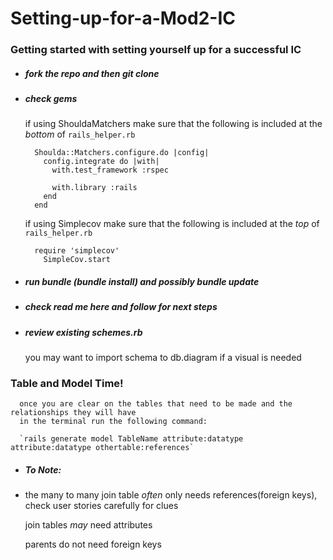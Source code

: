 # Setting-up-for-a-Mod2-IC

### Getting started with setting yourself up for a successful IC
  - ##### fork the repo and then git clone
  - ##### check gems
      if using ShouldaMatchers make sure that the following is included at the *bottom* of `rails_helper.rb`
        
          Shoulda::Matchers.configure.do |config|
            config.integrate do |with|
              with.test_framework :rspec
              
              with.library :rails
            end
          end
      
      if using Simplecov make sure that the following is included at the *top* of `rails_helper.rb`
      
          require 'simplecov'
            SimpleCov.start
  - ##### run bundle (bundle install) and possibly bundle update
  - ##### check read me here and follow for next steps
  - ##### review existing schemes.rb
      you may want to import schema to db.diagram if a visual is needed
  ### Table and Model Time!
      once you are clear on the tables that need to be made and the relationships they will have
      in the terminal run the following command:
      
      `rails generate model TableName attribute:datatype attribute:datatype othertable:references`
      
  - ##### To Note: 
  - 
    the many to many join table *often* only needs references(foreign keys),
    check user stories carefully for clues 
    
    join tables *may* need attributes
    
    parents do not need foreign keys
    
  
          
  
